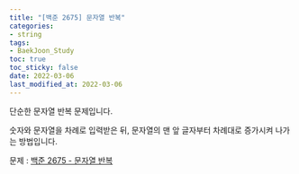 ```yaml
---
title: "[백준 2675] 문자열 반복"
categories: 
- string
tags:
- BaekJoon_Study
toc: true
toc_sticky: false
date: 2022-03-06
last_modified_at: 2022-03-06
---
```


단순한 문자열 반복 문제입니다.  

숫자와 문자열을 차례로 입력받은 뒤, 문자열의 맨 앞 글자부터 차례대로 증가시켜 나가는 방법입니다.

문제 : [백준 2675 - 문자열 반복](https://www.acmicpc.net/problem/2675)

<script src="https://gist.github.com/Ryumaker/1a3003f27949c885fc9d87a6980e6105.js"></script>



